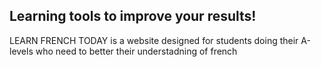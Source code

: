 ## Learning tools to improve your results!
<p>LEARN FRENCH TODAY is a website designed for students doing their A-levels who need to better their understadning of french</P>
